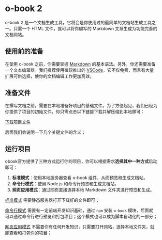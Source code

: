 # o-book 2

o-book 2 是一个文档生成工具，它将会是你使用过的最简单的文档站生成工具之一。只需一个 HTML 文件，就可以将你编写的 Markdown 文章生成为功能完善的文档网站。

## 使用前的准备

在使用 o-book 之前，你需要掌握 [Markdown](https://www.google.com/search?q=markdown) 的基本语法。另外，你还需要准备一个文本编辑器。我们推荐使用微软推出的 [VSCode](https://code.visualstudio.com/)，它不仅免费，而且有大量扩展可供选择，使你的文档编辑工作更加高效。

## 准备文件

在撰写文档之前，需要在本地准备好项目的基础文件。为了方便起见，我们已经为你提供了项目的初始文件，你只需点击以下链接下载并解压缩到本地即可：

[下载项目文件](../../publics/init-files/stand-up.zip)

后面我们会说明一下几个关键文件的含义；

## 运行项目

obook官方提供了三种方式运行你的项目，你可以根据需求**选择其中一种方式**启动即可：

1. **标准模式**：使用本地服务器查看 o-book 组件，从而预览和生成文档站。
2. **命令行模式**：使用 Node.js 和命令行预览和生成文档站。
3. **网页应用模式**：通过网页直接选择本地 Markdown 文件夹进行预览和生成。

[标准模式](./run-mode/base-mode.md) 需要静态服务器打开下载好的文件即可；

[命令行模式](./run-mode/cli-mode.md) 需要有一定前端开发知识基础，通过 `npm` 安装 `o-book` 模块，后面就可以通过命令行进行预览和打包项目；这个模式也可以成为脚本自动化的一部分；

[网页应用模式](./run-mode/webapp-mode.md) 不需要你有任何开发知识，只需要打开网站，选择本地文件夹，就能查看和打包你的项目；